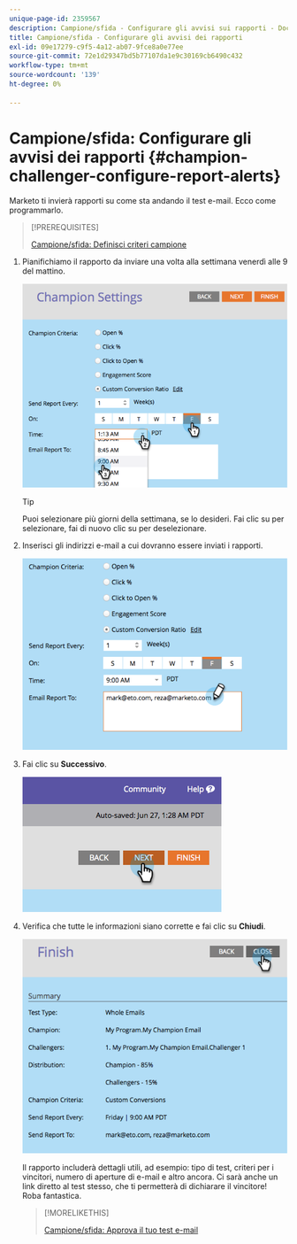```yaml
---
unique-page-id: 2359567
description: Campione/sfida - Configurare gli avvisi sui rapporti - Documenti Marketo - Documentazione del prodotto
title: Campione/sfida - Configurare gli avvisi dei rapporti
exl-id: 09e17279-c9f5-4a12-ab07-9fce8a0e77ee
source-git-commit: 72e1d29347bd5b77107da1e9c30169cb6490c432
workflow-type: tm+mt
source-wordcount: '139'
ht-degree: 0%

---
```


# Campione/sfida: Configurare gli avvisi dei rapporti {#champion-challenger-configure-report-alerts}

Marketo ti invierà rapporti su come sta andando il test e-mail. Ecco come programmarlo.

>[!PREREQUISITES]
>
>[Campione/sfida: Definisci criteri campione](/help/marketo/product-docs/email-marketing/general/functions-in-the-editor/email-tests-champion-challenger/champion-challenger-define-champion-criteria.md)

1. Pianifichiamo il rapporto da inviare una volta alla settimana venerdì alle 9 del mattino.

   ![](assets/image2014-9-15-13-3a12-3a56.png)

   >[!TIP]
   >
   >Puoi selezionare più giorni della settimana, se lo desideri. Fai clic su per selezionare, fai di nuovo clic su per deselezionare.

1. Inserisci gli indirizzi e-mail a cui dovranno essere inviati i rapporti.

   ![](assets/image2014-9-15-13-3a13-3a7.png)

1. Fai clic su **Successivo**.

   ![](assets/image2014-9-15-13-3a18-3a30.png)

1. Verifica che tutte le informazioni siano corrette e fai clic su **Chiudi**.

   ![](assets/image2014-9-15-13-3a18-3a41.png)

   Il rapporto includerà dettagli utili, ad esempio: tipo di test, criteri per i vincitori, numero di aperture di e-mail e altro ancora. Ci sarà anche un link diretto al test stesso, che ti permetterà di dichiarare il vincitore! Roba fantastica.

   >[!MORELIKETHIS]
   >
   >[Campione/sfida: Approva il tuo test e-mail](/help/marketo/product-docs/email-marketing/general/functions-in-the-editor/email-tests-champion-challenger/champion-challenger-approve-your-email-test.md)
